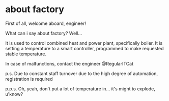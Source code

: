 # about factory

First of all, welcome aboard, engineer!

What can i say about factory? Well...

It is used to control combined heat and power plant, specifically boiler. It is setting a temperature to a smart controller, programmed to make requested stable temperature. 

In case of malfunctions, contact the engineer @RegularITCat

p.s. Due to constant staff turnover due to the high degree of automation, registration is required

p.p.s. Oh, yeah, don't put a lot of temperature in... it's might to explode, u'know?
